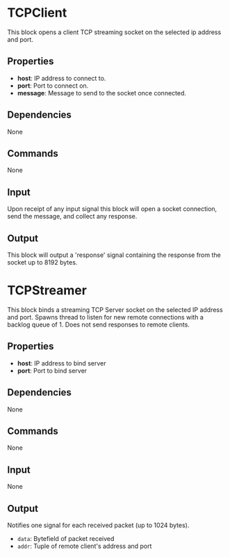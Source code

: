 TCPClient
=========

This block opens a client TCP streaming socket on the selected ip address and port.

Properties
----------
-   **host**: IP address to connect to.
-   **port**: Port to connect on.
-   **message**: Message to send to the socket once connected.

Dependencies
------------
None

Commands
--------
None

Input
-----
Upon receipt of any input signal this block will open a socket connection, send the message, and collect any response.

Output
------
This block will output a 'response' signal containing the response from the socket up to 8192 bytes.


TCPStreamer
===========

This block binds a streaming TCP Server socket on the selected IP address and port. Spawns thread to listen for new remote connections with a backlog queue of 1. Does not send responses to remote clients.

Properties
----------
-   **host**: IP address to bind server
-   **port**: Port to bind server

Dependencies
------------
None

Commands
--------
None

Input
-----
None

Output
------
Notifies one signal for each received packet (up to 1024 bytes).
-   `data`: Bytefield of packet received
-   `addr`: Tuple of remote client's address and port
